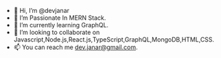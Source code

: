 - 👋 Hi, I’m @devjanar
- 👀 I’m Passionate In MERN Stack.
- 🌱 I’m currently learning GraphQL.
- 💞️ I’m looking to collaborate on Javascript,Node.js,React.js,TypeScript,GraphQL,MongoDB,HTML,CSS.
- 📫 You can reach me dev.janar@gmail.com.

<!---
devjanar/devjanar is a ✨ special ✨ repository because its `README.md` (this file) appears on your GitHub profile.
You can click the Preview link to take a look at your changes.
--->
